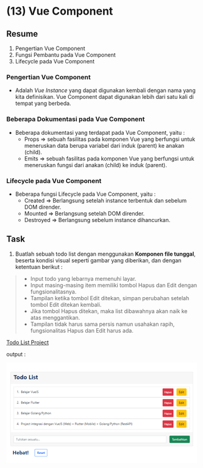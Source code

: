 # (13) Vue Component

## Resume
1. Pengertian Vue Component
2. Fungsi Pembantu pada Vue Component
3. Lifecycle pada Vue Component

### Pengertian Vue Component
* Adalah _Vue Instance_ yang dapat digunakan kembali dengan nama yang kita definisikan. Vue Component dapat digunakan lebih dari satu kali di tempat yang berbeda.

### Beberapa Dokumentasi pada Vue Component
* Beberapa dokumentasi yang terdapat pada Vue Component, yaitu :
  + Props => sebuah fasilitas pada komponen Vue yang berfungsi untuk meneruskan data berupa variabel dari induk (parent) ke anakan (child).
  + Emits => sebuah fasilitas pada komponen Vue yang berfungsi untuk meneruskan fungsi dari anakan (child) ke induk (parent).

### Lifecycle pada Vue Component
* Beberapa fungsi Lifecycle pada Vue Component, yaitu :
  + Created => Berlangsung setelah instance terbentuk dan sebelum DOM dirender.
  + Mounted => Berlangsung setelah DOM dirender.
  + Destroyed => Berlangsung sebelum instance dihancurkan.


## Task
1. Buatlah sebuah todo list dengan menggunakan **Komponen file tunggal**, beserta kondisi visual seperti gambar yang diberikan, dan dengan ketentuan berikut :
  > * Input todo yang lebarnya memenuhi layar.
  > * Input masing-masing item memiliki tombol Hapus dan Edit dengan fungsionalitasnya.
  > * Tampilan ketika tombol Edit ditekan, simpan perubahan setelah tombol Edit ditekan kembali.
  > * Jika tombol Hapus ditekan, maka list dibawahnya akan naik ke atas menggantikan.
  > * Tampilan tidak harus sama persis namun usahakan rapih, fungsionalitas Hapus dan Edit harus ada.


[Todo List Project](../12_Vue%20CLI/praktikum)

output :

![Output todo list file tunggal App.vue](./screenshots/screenshot%20-%20todo_list.jpg)
